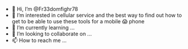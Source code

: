 - 👋 Hi, I’m @Fr33domfighr78
- 👀 I’m interested in cellular service and the best way to find out how to get to be able to use these tools for a mobile 😱 phone 
- 🌱 I’m currently learning ...
- 💞️ I’m looking to collaborate on ...
- 📫 How to reach me ...

<!---
Fr33domfighr78/Fr33domfighr78 is a ✨ special ✨ repository because its `README.md` (this file) appears on your GitHub profile.
You can click the Preview link to take a look at your changes.
--->

